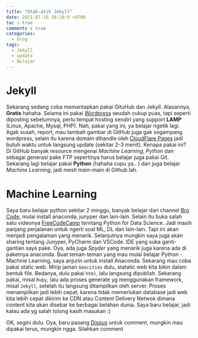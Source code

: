 ```yaml
---
title: "Utak-atik Jekyll"
date: 2021-07-16 16:10:0 +0700
toc : true
comments : true
categories:
  - blog
tags:
  - Jekyll
  - update
  - Belajar
---
```

# Jekyll
Sekarang sedang coba memantapkan pakai GituHub dan Jekyll. Alasannya, **Gratis** hahaha. Selama ini pakai [Wordpress](https://wordpress.org) seudah cukup puas, tapi seperti diposting sebelumnya, perlu tempat hosting sendiri yang support __LAMP__ (Linux, Apache, Mysql, PHP).
Nah, pakai yang ini, ya belajar ngetik lagi. Agak susah, report, mau tambah gambar di GitHub juga gak segampang wordpress, selain itu karena domain dihandle oleh [CloudFlare Pages](https://pages.cloudflare.com) jadi butuh waktu untuk langsung update (sekitar 2-3 menit). 
Kenapa pakai ini? Di GitHub banyak resource mengenai *Machine Learning*, *Python* dan sebagai generasi pake FTP sepertinya harus belajar juga pakai Git. Sekarang lagi belajar pakai **Python** (hahaha cupu ya.. ) dan juga belajar *Machine Learning*, jadi mesti main-main di Github lah. 
# Machine Learning
Saya baru belajar python sekitar 2 minggu, banyak belajar dari channel [Bro Code](https://youtu.be/XKHEtdqhLK8), mulai install anaconda, junyper dan lain-lain. Selain itu buka salah satu videonya [FreeCodeCamp](https://youtu.be/LHBE6Q9XlzI) terntang Python for Data Science. Jadi masih panjang perjalanan untuk ngerti soal ML, DL dan lain-lain. Tapi ini akan menjadi pengalaman yang menarik.
Selanjutnya mungkin saya juga akan sharing tentang Junyper, PyCharm dan VSCode. IDE yang suka ganti-gantian saya pake. Oya, ada juga *Spyder* yang menarik juga karena ada di paketnya anaconda. 
Buat teman-teman yang mau mulai belajar Python - Machine Learning, saya anjurin untuk install Anaconda. 
Sekarang mau coba pakai static web. Mirip jaman `Geocities` dulu, statatic web kita bikin dalam bentuk file. Bedanya, dulu pakai `html`, lalu langsung dipublish. Sekarang pakai, misal `Ruby`, lalu ada proses generate yg menggunakan framework, misal `Jekyll`, setelah itu langsung ditampilkan oleh server. Proses menampilkan jadi lebih cepat, karena tidak memerlukan database jadi web kita lebih cepat dikirim ke CDN atau Content Delivery Netwok dimana content kita akan disebar ke berbagai belahan dunia. Saya baru belajar, jadi kalau ada yg salah tolong kasih masukan :) 

OK, segini dulu. Oya, baru pasang [Disqus](https://disqus.com) untuk comment, mungkin mau dipakai terus, mungkin ngga. Silahkan comment
